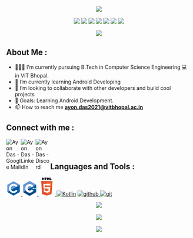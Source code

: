<p align="center">
  <img src="https://readme-typing-svg.herokuapp.com?color=0d8eceF&size=30&center=true&vCenter=true&width=550&height=70&duration=2500&lines=Hello+World!+👋;+I'm+Ayon+Das;+An+Open+Source+Contributor+🌟;+An+Android+Developer+📱;Loves+To+Build+Projects+🛠">
</p>


<p align="center">
  <img src="https://badges.pufler.dev/visits/ayondas120/ayondas120">
  <img src="https://badges.pufler.dev/years/ayondas120">
  <img src="https://badges.pufler.dev/updated/ayondas120/ayondas120">
  <img src="https://badges.pufler.dev/created/ayondas120/ayondas120">
  <img src="https://badges.pufler.dev/repos/ayondas120">
  <img src="https://badges.pufler.dev/commits/monthly/ayondas120">
  <img src="https://komarev.com/ghpvc/?username=ayondas120&label=Profile%20views&color=red&style=flat"/>
</p>


<p align="center">
  <img src="./images/codder.png">
</p>


## About Me :
- 👨🏻‍🎓 I’m currently pursuing B.Tech in Computer Science Engineering 💻 in VIT Bhopal.
- 🌱 I’m currently learning Android Developing
- 🤝 I’m looking to collaborate with other developers and build cool projects
- 🎯 Goals: Learning Android Development.
- 📫 How to reach me <u>**ayon.das2021@vitbhopal.ac.in**</u>


## Connect with me :

<a href="mailto:ayon.das2021@vitbhopal.ac.in">
  <img align="left" alt="Ayon Das - Google Mail" width="40px" src="https://api.iconify.design/logos:google-gmail.svg"/>
</a>

<a href="https://www.linkedin.com/in/ayon-das-23b312243/">
  <img align="left" alt="Ayon Das - LinkedIn" width="40px" src="https://upload.wikimedia.org/wikipedia/commons/thumb/e/e9/Linkedin_icon.svg/256px-Linkedin_icon.svg.png"/>
</a>

<a href="https://discord.com/channels/@me/989391239512219658">
  <img align="left" alt="Ayon Das - Discord" width="40px" src="
https://www.svgrepo.com/show/353655/discord-icon.svg"/>
</a>

<br></br>

## Languages and Tools :
<p align="left">
<a href="https://www.cprogramming.com/" target="_blank" rel="noreferrer"> <img src="https://raw.githubusercontent.com/devicons/devicon/master/icons/c/c-original.svg" alt="c" width="40" height="40"/> </a>
<a href="https://www.w3schools.com/cpp/" target="_blank" rel="noreferrer"> <img src="https://raw.githubusercontent.com/devicons/devicon/master/icons/cplusplus/cplusplus-original.svg" alt="cplusplus" width="40" height="40"/> </a>
<a href="https://www.w3.org/html/" target="_blank" rel="noreferrer"> <img src="https://raw.githubusercontent.com/devicons/devicon/master/icons/html5/html5-original-wordmark.svg" alt="html5" width="45" height="50"/> </a>
<a href="https://kotlinlang.org"target="_blank" rel="noreferrer"><img alt="Kotlin" width="35px" src="./images/kotlin.png"/></a>
<a href=" https://github.com/" target="_blank" rel="noreferrer"> <img src="./images/github.svg" alt="github" width="40" height="40"/> </a>
<a href="https://git-scm.com/" target="_blank" rel="noreferrer"> <img src="https://www.vectorlogo.zone/logos/git-scm/git-scm-icon.svg" alt="git" width="40" height="40"/> </a>
</p>

<p align="center">
    <img src="https://github-readme-stats.vercel.app/api?username=ayondas120&count_private=true&show_icons=true&theme=radical" />
</p>

<p align="center">
    <img src="https://github-readme-stats.vercel.app/api/top-langs/?username=ayondas120&layout=compact&theme=radical&count_private=true" />
</p>

<p align="center">
    <img src="https://github-readme-streak-stats.herokuapp.com?user=ayondas120&theme=vision-friendly-dark" />
</p>
